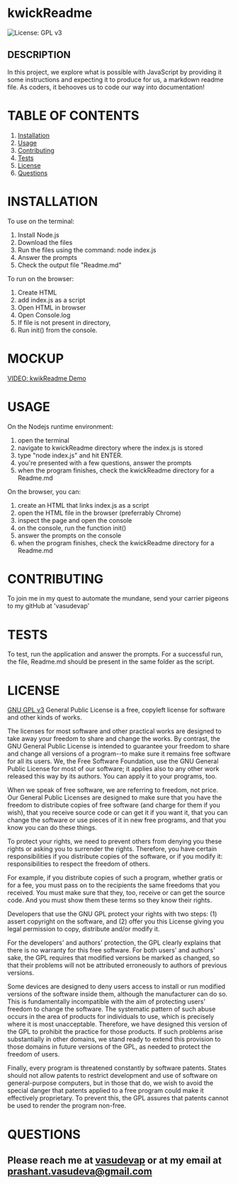 # kwickReadme
![License: GPL v3](https://img.shields.io/badge/License-GPLv3-blue.svg)

## DESCRIPTION

In this project, we explore what is possible with JavaScript by providing it some instructions and expecting it to produce for us, a markdown readme file.  As coders, it behooves us to code our way into documentation!


# TABLE OF CONTENTS

1. [Installation](#installation)
2. [Usage](#usage)
3. [Contributing](#contributing)
4. [Tests](#tests)
5. [License](#license)
6. [Questions](#questions)

# INSTALLATION
To use on the terminal:
1. Install Node.js
2. Download the files
3. Run the files using the command: node index.js
4. Answer the prompts
5. Check the output file "Readme.md"

To run on the browser:
1. Create HTML
2. add index.js as a script
3. Open HTML in browser
4. Open Console.log
5. If file is not present in directory,
6. Run init() from the console.

# MOCKUP

[VIDEO: kwikReadme Demo](https://drive.google.com/file/d/135T0vZI3yYEOIpQLI60KG9uqHFdJvf6k/view?usp=drive_link)

# USAGE
On the Nodejs runtime environment:
1. open the terminal
2. navigate to kwickReadme directory where the index.js is stored
3. type "node index.js" and hit ENTER.
4. you're presented with a few questions, answer the prompts
5. when the program finishes, check the kwickReadme directory for a Readme.md

On the browser, you can:
1. create an HTML that links index.js as a script
2. open the HTML file in the browser (preferrably Chrome)
3. inspect the page and open the console
4. on the console, run the function init()
5. answer the prompts on the console
6. when the program finishes, check the kwickReadme directory for a Readme.md
  

# CONTRIBUTING
To join me in my quest to automate the mundane, send your carrier pigeons to my gitHub at 'vasudevap'


# TESTS
To test, run the application and answer the prompts.  For a successful run, the file, Readme.md should be present in the same folder as the script.


# LICENSE
[GNU GPL v3](https://www.gnu.org/licenses/gpl-3.0)
 General Public License is a free, copyleft license for software and other kinds of works.

The licenses for most software and other practical works are designed to take away your freedom to share and change the works. By contrast, the GNU General Public License is intended to guarantee your freedom to share and change all versions of a program--to make sure it remains free software for all its users. We, the Free Software Foundation, use the GNU General Public License for most of our software; it applies also to any other work released this way by its authors. You can apply it to your programs, too.

When we speak of free software, we are referring to freedom, not price. Our General Public Licenses are designed to make sure that you have the freedom to distribute copies of free software (and charge for them if you wish), that you receive source code or can get it if you want it, that you can change the software or use pieces of it in new free programs, and that you know you can do these things.

To protect your rights, we need to prevent others from denying you these rights or asking you to surrender the rights. Therefore, you have certain responsibilities if you distribute copies of the software, or if you modify it: responsibilities to respect the freedom of others.

For example, if you distribute copies of such a program, whether gratis or for a fee, you must pass on to the recipients the same freedoms that you received. You must make sure that they, too, receive or can get the source code. And you must show them these terms so they know their rights.

Developers that use the GNU GPL protect your rights with two steps: (1) assert copyright on the software, and (2) offer you this License giving you legal permission to copy, distribute and/or modify it.

For the developers' and authors' protection, the GPL clearly explains that there is no warranty for this free software. For both users' and authors' sake, the GPL requires that modified versions be marked as changed, so that their problems will not be attributed erroneously to authors of previous versions.

Some devices are designed to deny users access to install or run modified versions of the software inside them, although the manufacturer can do so. This is fundamentally incompatible with the aim of protecting users' freedom to change the software. The systematic pattern of such abuse occurs in the area of products for individuals to use, which is precisely where it is most unacceptable. Therefore, we have designed this version of the GPL to prohibit the practice for those products. If such problems arise substantially in other domains, we stand ready to extend this provision to those domains in future versions of the GPL, as needed to protect the freedom of users.

Finally, every program is threatened constantly by software patents. States should not allow patents to restrict development and use of software on general-purpose computers, but in those that do, we wish to avoid the special danger that patents applied to a free program could make it effectively proprietary. To prevent this, the GPL assures that patents cannot be used to render the program non-free.


# QUESTIONS
Please reach me at [vasudevap](https://github.com/vasudevap) or at my email at prashant.vasudeva@gmail.com
---

